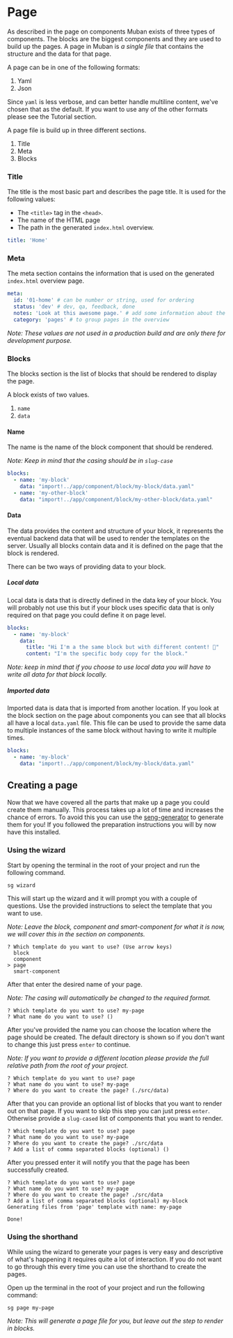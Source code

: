 # Page

As described in the page on components Muban exists of three types of components. The blocks are the biggest components and they are used to build up the pages. A page in Muban is *a single file* that contains the structure and the data for that page. 

A page can be in one of the following formats:

1. Yaml
2. Json

Since `yaml` is less verbose, and can better handle multiline content, we've chosen that as the default. If you want to use any of the other formats please see the Tutorial section.

A page file is build up in three different sections.

1. Title
2. Meta
3. Blocks

### Title

The title is the most basic part and describes the page title.  It is used for the following values:

- The `<title>` tag in the `<head>`.
- The name of the HTML page
- The path in the generated  `index.html` overview.

```yaml
title: 'Home'
```

### Meta

The meta section contains the information that is used on the generated `index.html` overview page.

```yaml
meta:
  id: '01-home' # can be number or string, used for ordering
  status: 'dev' # dev, qa, feedback, done
  notes: 'Look at this awesome page.' # add some information about the page
  category: 'pages' # to group pages in the overview
```

*Note: These values are not used in a production build and are only there for development purpose.*

### Blocks

The blocks section is the list of blocks that should be rendered to display the page. 

A block exists of two values. 

1. `name`
2. `data`

#### Name

The name is the name of the block component that should be rendered. 

*Note: Keep in mind that the casing should be in `slug-case`*

```yaml
blocks:
  - name: 'my-block'
    data: "import!../app/component/block/my-block/data.yaml"
  - name: 'my-other-block'
    data: "import!../app/component/block/my-other-block/data.yaml"    
```

#### Data

The data provides the content and structure of your block, it represents the eventual backend data that will be used to render the templates on the server. Usually all blocks contain data and it is defined on the page that the block is rendered. 

There can be two ways of providing data to your block.

##### Local data

Local data is data that is directly defined in the data key of your block. You will probably not use this but if your block uses specific data that is only required on that page you could define it on page level.

```yaml
blocks:
  - name: 'my-block'
    data: 
      title: "Hi I'm a the same block but with different content! 💪"
      content: "I'm the specific body copy for the block."
```

*Note: keep in mind that if you choose to use local data you will have to write all data for that block locally.*

##### Imported data

Imported data is data that is imported from another location. If you look at the block section on the page about components you can see that all blocks all have a local `data.yaml` file. This file can be used to provide the same data to multiple instances of the same block without having to write it multiple times.

```yaml
blocks:
  - name: 'my-block'
    data: "import!../app/component/block/my-block/data.yaml"
```

## Creating a page

Now that we have covered all the parts that make up a page you could create them manually. This process takes up a lot of time and increases the chance of errors. To avoid this you can use the [seng-generator](https://www.npmjs.com/package/seng-generator) to generate them for you! If you followed the preparation instructions you will by now have this installed. 

### Using the wizard

Start by opening the terminal in the root of your project and run the following command.

```
sg wizard
```

This will start up the wizard and it will prompt you with a couple of questions. Use the provided instructions to select the template that you want to use. 

*Note: Leave the block, component and smart-component for what it is now, we will cover this in the section on components.*

```
? Which template do you want to use? (Use arrow keys)
  block
  component
> page
  smart-component
```

After that enter the desired name of your page.

*Note: The casing will automatically be changed to the required format.*

```
? Which template do you want to use? my-page
? What name do you want to use? () 
```

After you've provided the name you can choose the location where the page should be created. The default directory is shown so if you don't want to change this just press `enter`  to continue.

*Note: If you want to provide a different location please provide the full relative path from the root of your project.*

```
? Which template do you want to use? page
? What name do you want to use? my-page
? Where do you want to create the page? (./src/data) 
```

After that you can provide an optional list of blocks that you want to render out on that page. If you want to skip this step you can just press `enter`. Otherwise provide a `slug-cased` list of components that you want to render.

```
? Which template do you want to use? page
? What name do you want to use? my-page
? Where do you want to create the page? ./src/data
? Add a list of comma separated blocks (optional) () 
```

After you pressed enter it will notify you that the page has been successfully created.

```
? Which template do you want to use? page
? What name do you want to use? my-page
? Where do you want to create the page? ./src/data
? Add a list of comma separated blocks (optional) my-block
Generating files from 'page' template with name: my-page

Done!
```

### Using the shorthand

While using the wizard to generate your pages is very easy and descriptive of what's happening it requires quite a lot of interaction. If you do not want to go through this every time you can use the shorthand to create the pages.

Open up the terminal in the root of your project and run the following command:

```
sg page my-page
```

*Note: This will generate a page file for you, but leave out the step to render in blocks.*